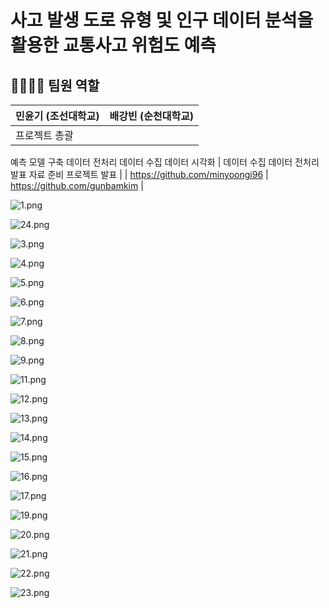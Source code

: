 # 사고 발생 도로 유형 및 인구 데이터 분석을활용한 교통사고 위험도 예측

## 👨‍👩‍👦‍👦 팀원 역할

| 민윤기 (조선대학교) | 배강빈 (순천대학교) |
| --- | --- |
| 프로젝트 총괄
예측 모델 구축
데이터 전처리
데이터 수집
데이터 시각화 | 데이터 수집
데이터 전처리
발표 자료 준비
프로젝트 발표 |
| https://github.com/minyoongi96 | https://github.com/gunbamkim |

![1.png](%E1%84%89%E1%85%A1%E1%84%80%E1%85%A9%20%E1%84%87%E1%85%A1%E1%86%AF%E1%84%89%E1%85%A2%E1%86%BC%20%E1%84%83%E1%85%A9%E1%84%85%E1%85%A9%20%E1%84%8B%E1%85%B2%E1%84%92%E1%85%A7%E1%86%BC%20%E1%84%86%E1%85%B5%E1%86%BE%20%E1%84%8B%E1%85%B5%E1%86%AB%E1%84%80%E1%85%AE%20%E1%84%83%E1%85%A6%E1%84%8B%E1%85%B5%E1%84%90%E1%85%A5%20%E1%84%87%E1%85%AE%E1%86%AB%E1%84%89%E1%85%A5%E1%86%A8%E1%84%8B%E1%85%B3%E1%86%AF%E1%84%92%206c0f6a5e666b4651bc7642de0267256c/1.png)

![24.png](%E1%84%89%E1%85%A1%E1%84%80%E1%85%A9%20%E1%84%87%E1%85%A1%E1%86%AF%E1%84%89%E1%85%A2%E1%86%BC%20%E1%84%83%E1%85%A9%E1%84%85%E1%85%A9%20%E1%84%8B%E1%85%B2%E1%84%92%E1%85%A7%E1%86%BC%20%E1%84%86%E1%85%B5%E1%86%BE%20%E1%84%8B%E1%85%B5%E1%86%AB%E1%84%80%E1%85%AE%20%E1%84%83%E1%85%A6%E1%84%8B%E1%85%B5%E1%84%90%E1%85%A5%20%E1%84%87%E1%85%AE%E1%86%AB%E1%84%89%E1%85%A5%E1%86%A8%E1%84%8B%E1%85%B3%E1%86%AF%E1%84%92%206c0f6a5e666b4651bc7642de0267256c/24.png)

![3.png](%E1%84%89%E1%85%A1%E1%84%80%E1%85%A9%20%E1%84%87%E1%85%A1%E1%86%AF%E1%84%89%E1%85%A2%E1%86%BC%20%E1%84%83%E1%85%A9%E1%84%85%E1%85%A9%20%E1%84%8B%E1%85%B2%E1%84%92%E1%85%A7%E1%86%BC%20%E1%84%86%E1%85%B5%E1%86%BE%20%E1%84%8B%E1%85%B5%E1%86%AB%E1%84%80%E1%85%AE%20%E1%84%83%E1%85%A6%E1%84%8B%E1%85%B5%E1%84%90%E1%85%A5%20%E1%84%87%E1%85%AE%E1%86%AB%E1%84%89%E1%85%A5%E1%86%A8%E1%84%8B%E1%85%B3%E1%86%AF%E1%84%92%206c0f6a5e666b4651bc7642de0267256c/3.png)

![4.png](%E1%84%89%E1%85%A1%E1%84%80%E1%85%A9%20%E1%84%87%E1%85%A1%E1%86%AF%E1%84%89%E1%85%A2%E1%86%BC%20%E1%84%83%E1%85%A9%E1%84%85%E1%85%A9%20%E1%84%8B%E1%85%B2%E1%84%92%E1%85%A7%E1%86%BC%20%E1%84%86%E1%85%B5%E1%86%BE%20%E1%84%8B%E1%85%B5%E1%86%AB%E1%84%80%E1%85%AE%20%E1%84%83%E1%85%A6%E1%84%8B%E1%85%B5%E1%84%90%E1%85%A5%20%E1%84%87%E1%85%AE%E1%86%AB%E1%84%89%E1%85%A5%E1%86%A8%E1%84%8B%E1%85%B3%E1%86%AF%E1%84%92%206c0f6a5e666b4651bc7642de0267256c/4.png)

![5.png](%E1%84%89%E1%85%A1%E1%84%80%E1%85%A9%20%E1%84%87%E1%85%A1%E1%86%AF%E1%84%89%E1%85%A2%E1%86%BC%20%E1%84%83%E1%85%A9%E1%84%85%E1%85%A9%20%E1%84%8B%E1%85%B2%E1%84%92%E1%85%A7%E1%86%BC%20%E1%84%86%E1%85%B5%E1%86%BE%20%E1%84%8B%E1%85%B5%E1%86%AB%E1%84%80%E1%85%AE%20%E1%84%83%E1%85%A6%E1%84%8B%E1%85%B5%E1%84%90%E1%85%A5%20%E1%84%87%E1%85%AE%E1%86%AB%E1%84%89%E1%85%A5%E1%86%A8%E1%84%8B%E1%85%B3%E1%86%AF%E1%84%92%206c0f6a5e666b4651bc7642de0267256c/5.png)

![6.png](%E1%84%89%E1%85%A1%E1%84%80%E1%85%A9%20%E1%84%87%E1%85%A1%E1%86%AF%E1%84%89%E1%85%A2%E1%86%BC%20%E1%84%83%E1%85%A9%E1%84%85%E1%85%A9%20%E1%84%8B%E1%85%B2%E1%84%92%E1%85%A7%E1%86%BC%20%E1%84%86%E1%85%B5%E1%86%BE%20%E1%84%8B%E1%85%B5%E1%86%AB%E1%84%80%E1%85%AE%20%E1%84%83%E1%85%A6%E1%84%8B%E1%85%B5%E1%84%90%E1%85%A5%20%E1%84%87%E1%85%AE%E1%86%AB%E1%84%89%E1%85%A5%E1%86%A8%E1%84%8B%E1%85%B3%E1%86%AF%E1%84%92%206c0f6a5e666b4651bc7642de0267256c/6.png)

![7.png](%E1%84%89%E1%85%A1%E1%84%80%E1%85%A9%20%E1%84%87%E1%85%A1%E1%86%AF%E1%84%89%E1%85%A2%E1%86%BC%20%E1%84%83%E1%85%A9%E1%84%85%E1%85%A9%20%E1%84%8B%E1%85%B2%E1%84%92%E1%85%A7%E1%86%BC%20%E1%84%86%E1%85%B5%E1%86%BE%20%E1%84%8B%E1%85%B5%E1%86%AB%E1%84%80%E1%85%AE%20%E1%84%83%E1%85%A6%E1%84%8B%E1%85%B5%E1%84%90%E1%85%A5%20%E1%84%87%E1%85%AE%E1%86%AB%E1%84%89%E1%85%A5%E1%86%A8%E1%84%8B%E1%85%B3%E1%86%AF%E1%84%92%206c0f6a5e666b4651bc7642de0267256c/7.png)

![8.png](%E1%84%89%E1%85%A1%E1%84%80%E1%85%A9%20%E1%84%87%E1%85%A1%E1%86%AF%E1%84%89%E1%85%A2%E1%86%BC%20%E1%84%83%E1%85%A9%E1%84%85%E1%85%A9%20%E1%84%8B%E1%85%B2%E1%84%92%E1%85%A7%E1%86%BC%20%E1%84%86%E1%85%B5%E1%86%BE%20%E1%84%8B%E1%85%B5%E1%86%AB%E1%84%80%E1%85%AE%20%E1%84%83%E1%85%A6%E1%84%8B%E1%85%B5%E1%84%90%E1%85%A5%20%E1%84%87%E1%85%AE%E1%86%AB%E1%84%89%E1%85%A5%E1%86%A8%E1%84%8B%E1%85%B3%E1%86%AF%E1%84%92%206c0f6a5e666b4651bc7642de0267256c/8.png)

![9.png](%E1%84%89%E1%85%A1%E1%84%80%E1%85%A9%20%E1%84%87%E1%85%A1%E1%86%AF%E1%84%89%E1%85%A2%E1%86%BC%20%E1%84%83%E1%85%A9%E1%84%85%E1%85%A9%20%E1%84%8B%E1%85%B2%E1%84%92%E1%85%A7%E1%86%BC%20%E1%84%86%E1%85%B5%E1%86%BE%20%E1%84%8B%E1%85%B5%E1%86%AB%E1%84%80%E1%85%AE%20%E1%84%83%E1%85%A6%E1%84%8B%E1%85%B5%E1%84%90%E1%85%A5%20%E1%84%87%E1%85%AE%E1%86%AB%E1%84%89%E1%85%A5%E1%86%A8%E1%84%8B%E1%85%B3%E1%86%AF%E1%84%92%206c0f6a5e666b4651bc7642de0267256c/9.png)

![11.png](%E1%84%89%E1%85%A1%E1%84%80%E1%85%A9%20%E1%84%87%E1%85%A1%E1%86%AF%E1%84%89%E1%85%A2%E1%86%BC%20%E1%84%83%E1%85%A9%E1%84%85%E1%85%A9%20%E1%84%8B%E1%85%B2%E1%84%92%E1%85%A7%E1%86%BC%20%E1%84%86%E1%85%B5%E1%86%BE%20%E1%84%8B%E1%85%B5%E1%86%AB%E1%84%80%E1%85%AE%20%E1%84%83%E1%85%A6%E1%84%8B%E1%85%B5%E1%84%90%E1%85%A5%20%E1%84%87%E1%85%AE%E1%86%AB%E1%84%89%E1%85%A5%E1%86%A8%E1%84%8B%E1%85%B3%E1%86%AF%E1%84%92%206c0f6a5e666b4651bc7642de0267256c/11.png)

![12.png](%E1%84%89%E1%85%A1%E1%84%80%E1%85%A9%20%E1%84%87%E1%85%A1%E1%86%AF%E1%84%89%E1%85%A2%E1%86%BC%20%E1%84%83%E1%85%A9%E1%84%85%E1%85%A9%20%E1%84%8B%E1%85%B2%E1%84%92%E1%85%A7%E1%86%BC%20%E1%84%86%E1%85%B5%E1%86%BE%20%E1%84%8B%E1%85%B5%E1%86%AB%E1%84%80%E1%85%AE%20%E1%84%83%E1%85%A6%E1%84%8B%E1%85%B5%E1%84%90%E1%85%A5%20%E1%84%87%E1%85%AE%E1%86%AB%E1%84%89%E1%85%A5%E1%86%A8%E1%84%8B%E1%85%B3%E1%86%AF%E1%84%92%206c0f6a5e666b4651bc7642de0267256c/12.png)

![13.png](%E1%84%89%E1%85%A1%E1%84%80%E1%85%A9%20%E1%84%87%E1%85%A1%E1%86%AF%E1%84%89%E1%85%A2%E1%86%BC%20%E1%84%83%E1%85%A9%E1%84%85%E1%85%A9%20%E1%84%8B%E1%85%B2%E1%84%92%E1%85%A7%E1%86%BC%20%E1%84%86%E1%85%B5%E1%86%BE%20%E1%84%8B%E1%85%B5%E1%86%AB%E1%84%80%E1%85%AE%20%E1%84%83%E1%85%A6%E1%84%8B%E1%85%B5%E1%84%90%E1%85%A5%20%E1%84%87%E1%85%AE%E1%86%AB%E1%84%89%E1%85%A5%E1%86%A8%E1%84%8B%E1%85%B3%E1%86%AF%E1%84%92%206c0f6a5e666b4651bc7642de0267256c/13.png)

![14.png](%E1%84%89%E1%85%A1%E1%84%80%E1%85%A9%20%E1%84%87%E1%85%A1%E1%86%AF%E1%84%89%E1%85%A2%E1%86%BC%20%E1%84%83%E1%85%A9%E1%84%85%E1%85%A9%20%E1%84%8B%E1%85%B2%E1%84%92%E1%85%A7%E1%86%BC%20%E1%84%86%E1%85%B5%E1%86%BE%20%E1%84%8B%E1%85%B5%E1%86%AB%E1%84%80%E1%85%AE%20%E1%84%83%E1%85%A6%E1%84%8B%E1%85%B5%E1%84%90%E1%85%A5%20%E1%84%87%E1%85%AE%E1%86%AB%E1%84%89%E1%85%A5%E1%86%A8%E1%84%8B%E1%85%B3%E1%86%AF%E1%84%92%206c0f6a5e666b4651bc7642de0267256c/14.png)

![15.png](%E1%84%89%E1%85%A1%E1%84%80%E1%85%A9%20%E1%84%87%E1%85%A1%E1%86%AF%E1%84%89%E1%85%A2%E1%86%BC%20%E1%84%83%E1%85%A9%E1%84%85%E1%85%A9%20%E1%84%8B%E1%85%B2%E1%84%92%E1%85%A7%E1%86%BC%20%E1%84%86%E1%85%B5%E1%86%BE%20%E1%84%8B%E1%85%B5%E1%86%AB%E1%84%80%E1%85%AE%20%E1%84%83%E1%85%A6%E1%84%8B%E1%85%B5%E1%84%90%E1%85%A5%20%E1%84%87%E1%85%AE%E1%86%AB%E1%84%89%E1%85%A5%E1%86%A8%E1%84%8B%E1%85%B3%E1%86%AF%E1%84%92%206c0f6a5e666b4651bc7642de0267256c/15.png)

![16.png](%E1%84%89%E1%85%A1%E1%84%80%E1%85%A9%20%E1%84%87%E1%85%A1%E1%86%AF%E1%84%89%E1%85%A2%E1%86%BC%20%E1%84%83%E1%85%A9%E1%84%85%E1%85%A9%20%E1%84%8B%E1%85%B2%E1%84%92%E1%85%A7%E1%86%BC%20%E1%84%86%E1%85%B5%E1%86%BE%20%E1%84%8B%E1%85%B5%E1%86%AB%E1%84%80%E1%85%AE%20%E1%84%83%E1%85%A6%E1%84%8B%E1%85%B5%E1%84%90%E1%85%A5%20%E1%84%87%E1%85%AE%E1%86%AB%E1%84%89%E1%85%A5%E1%86%A8%E1%84%8B%E1%85%B3%E1%86%AF%E1%84%92%206c0f6a5e666b4651bc7642de0267256c/16.png)

![17.png](%E1%84%89%E1%85%A1%E1%84%80%E1%85%A9%20%E1%84%87%E1%85%A1%E1%86%AF%E1%84%89%E1%85%A2%E1%86%BC%20%E1%84%83%E1%85%A9%E1%84%85%E1%85%A9%20%E1%84%8B%E1%85%B2%E1%84%92%E1%85%A7%E1%86%BC%20%E1%84%86%E1%85%B5%E1%86%BE%20%E1%84%8B%E1%85%B5%E1%86%AB%E1%84%80%E1%85%AE%20%E1%84%83%E1%85%A6%E1%84%8B%E1%85%B5%E1%84%90%E1%85%A5%20%E1%84%87%E1%85%AE%E1%86%AB%E1%84%89%E1%85%A5%E1%86%A8%E1%84%8B%E1%85%B3%E1%86%AF%E1%84%92%206c0f6a5e666b4651bc7642de0267256c/17.png)

![19.png](%E1%84%89%E1%85%A1%E1%84%80%E1%85%A9%20%E1%84%87%E1%85%A1%E1%86%AF%E1%84%89%E1%85%A2%E1%86%BC%20%E1%84%83%E1%85%A9%E1%84%85%E1%85%A9%20%E1%84%8B%E1%85%B2%E1%84%92%E1%85%A7%E1%86%BC%20%E1%84%86%E1%85%B5%E1%86%BE%20%E1%84%8B%E1%85%B5%E1%86%AB%E1%84%80%E1%85%AE%20%E1%84%83%E1%85%A6%E1%84%8B%E1%85%B5%E1%84%90%E1%85%A5%20%E1%84%87%E1%85%AE%E1%86%AB%E1%84%89%E1%85%A5%E1%86%A8%E1%84%8B%E1%85%B3%E1%86%AF%E1%84%92%206c0f6a5e666b4651bc7642de0267256c/19.png)

![20.png](%E1%84%89%E1%85%A1%E1%84%80%E1%85%A9%20%E1%84%87%E1%85%A1%E1%86%AF%E1%84%89%E1%85%A2%E1%86%BC%20%E1%84%83%E1%85%A9%E1%84%85%E1%85%A9%20%E1%84%8B%E1%85%B2%E1%84%92%E1%85%A7%E1%86%BC%20%E1%84%86%E1%85%B5%E1%86%BE%20%E1%84%8B%E1%85%B5%E1%86%AB%E1%84%80%E1%85%AE%20%E1%84%83%E1%85%A6%E1%84%8B%E1%85%B5%E1%84%90%E1%85%A5%20%E1%84%87%E1%85%AE%E1%86%AB%E1%84%89%E1%85%A5%E1%86%A8%E1%84%8B%E1%85%B3%E1%86%AF%E1%84%92%206c0f6a5e666b4651bc7642de0267256c/20.png)

![21.png](%E1%84%89%E1%85%A1%E1%84%80%E1%85%A9%20%E1%84%87%E1%85%A1%E1%86%AF%E1%84%89%E1%85%A2%E1%86%BC%20%E1%84%83%E1%85%A9%E1%84%85%E1%85%A9%20%E1%84%8B%E1%85%B2%E1%84%92%E1%85%A7%E1%86%BC%20%E1%84%86%E1%85%B5%E1%86%BE%20%E1%84%8B%E1%85%B5%E1%86%AB%E1%84%80%E1%85%AE%20%E1%84%83%E1%85%A6%E1%84%8B%E1%85%B5%E1%84%90%E1%85%A5%20%E1%84%87%E1%85%AE%E1%86%AB%E1%84%89%E1%85%A5%E1%86%A8%E1%84%8B%E1%85%B3%E1%86%AF%E1%84%92%206c0f6a5e666b4651bc7642de0267256c/21.png)

![22.png](%E1%84%89%E1%85%A1%E1%84%80%E1%85%A9%20%E1%84%87%E1%85%A1%E1%86%AF%E1%84%89%E1%85%A2%E1%86%BC%20%E1%84%83%E1%85%A9%E1%84%85%E1%85%A9%20%E1%84%8B%E1%85%B2%E1%84%92%E1%85%A7%E1%86%BC%20%E1%84%86%E1%85%B5%E1%86%BE%20%E1%84%8B%E1%85%B5%E1%86%AB%E1%84%80%E1%85%AE%20%E1%84%83%E1%85%A6%E1%84%8B%E1%85%B5%E1%84%90%E1%85%A5%20%E1%84%87%E1%85%AE%E1%86%AB%E1%84%89%E1%85%A5%E1%86%A8%E1%84%8B%E1%85%B3%E1%86%AF%E1%84%92%206c0f6a5e666b4651bc7642de0267256c/22.png)

![23.png](%E1%84%89%E1%85%A1%E1%84%80%E1%85%A9%20%E1%84%87%E1%85%A1%E1%86%AF%E1%84%89%E1%85%A2%E1%86%BC%20%E1%84%83%E1%85%A9%E1%84%85%E1%85%A9%20%E1%84%8B%E1%85%B2%E1%84%92%E1%85%A7%E1%86%BC%20%E1%84%86%E1%85%B5%E1%86%BE%20%E1%84%8B%E1%85%B5%E1%86%AB%E1%84%80%E1%85%AE%20%E1%84%83%E1%85%A6%E1%84%8B%E1%85%B5%E1%84%90%E1%85%A5%20%E1%84%87%E1%85%AE%E1%86%AB%E1%84%89%E1%85%A5%E1%86%A8%E1%84%8B%E1%85%B3%E1%86%AF%E1%84%92%206c0f6a5e666b4651bc7642de0267256c/23.png)
